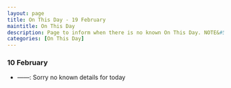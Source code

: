 ```yaml
---
layout: page
title: On This Day - 19 February
maintitle: On This Day
description: Page to inform when there is no known On This Day. NOTE&#58; There may still be comments.
categories: [On This Day]
---
```


### 10 February
* ——: Sorry no known details for today

